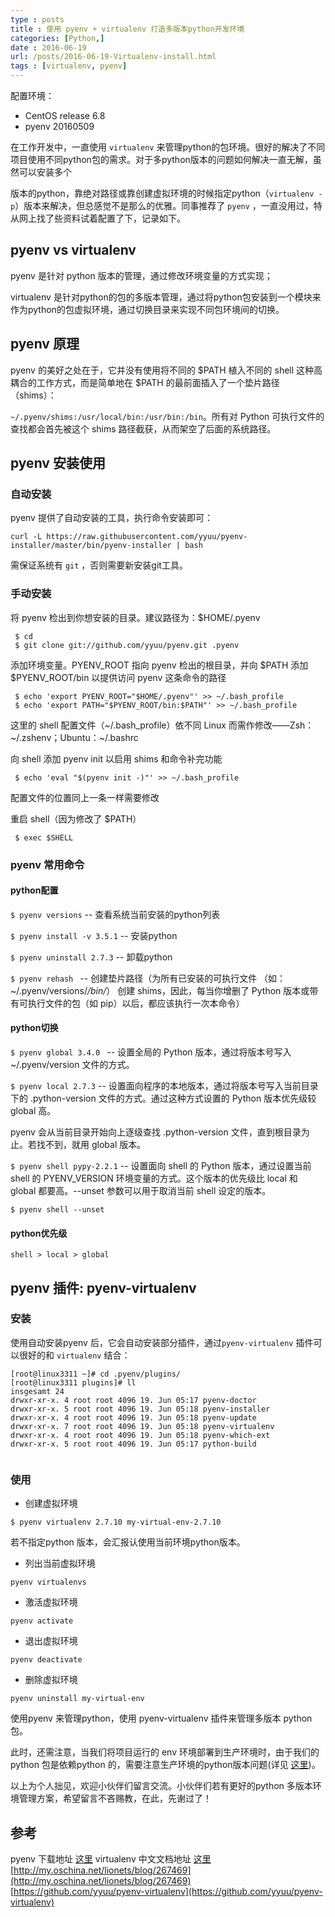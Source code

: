 ```yaml
---
type : posts
title : 使用 pyenv + virtualenv 打造多版本python开发环境
categories: [Python,] 
date : 2016-06-19
url: /posts/2016-06-19-Virtualenv-install.html 
tags : [virtualenv, pyenv]
---
```


配置环境：

- CentOS release 6.8
- pyenv 20160509

在工作开发中，一直使用 `virtualenv` 来管理python的包环境。很好的解决了不同项目使用不同python包的需求。对于多python版本的问题如何解决一直无解，虽然可以安装多个

版本的python，靠绝对路径或靠创建虚拟环境的时候指定python（`virtualenv -p`）版本来解决，但总感觉不是那么的优雅。同事推荐了 `pyenv` ，一直没用过，特从网上找了些资料试着配置了下，记录如下。
<!-- more -->
## pyenv vs virtualenv 

pyenv 是针对 python 版本的管理，通过修改环境变量的方式实现；

virtualenv 是针对python的包的多版本管理，通过将python包安装到一个模块来作为python的包虚拟环境，通过切换目录来实现不同包环境间的切换。


## pyenv 原理

pyenv 的美好之处在于，它并没有使用将不同的 $PATH 植入不同的 shell 这种高耦合的工作方式，而是简单地在 $PATH 的最前面插入了一个垫片路径（shims）：

`~/.pyenv/shims:/usr/local/bin:/usr/bin:/bin`。所有对 Python 可执行文件的查找都会首先被这个 shims 路径截获，从而架空了后面的系统路径。


## pyenv 安装使用

### 自动安装
pyenv 提供了自动安装的工具，执行命令安装即可：

```base
curl -L https://raw.githubusercontent.com/yyuu/pyenv-installer/master/bin/pyenv-installer | bash
```

需保证系统有 `git` ，否则需要新安装git工具。

### 手动安装

将 pyenv 检出到你想安装的目录。建议路径为：$HOME/.pyenv

```
 $ cd
 $ git clone git://github.com/yyuu/pyenv.git .pyenv
```

添加环境变量。PYENV_ROOT 指向 pyenv 检出的根目录，并向 $PATH 添加 $PYENV_ROOT/bin 以提供访问 pyenv 这条命令的路径

```
 $ echo 'export PYENV_ROOT="$HOME/.pyenv"' >> ~/.bash_profile
 $ echo 'export PATH="$PYENV_ROOT/bin:$PATH"' >> ~/.bash_profile
```

这里的 shell 配置文件（~/.bash_profile）依不同 Linux 而需作修改——Zsh：~/.zshenv；Ubuntu：~/.bashrc <br />

向 shell 添加 pyenv init 以启用 shims 和命令补完功能
```
 $ echo 'eval "$(pyenv init -)"' >> ~/.bash_profile
```

配置文件的位置同上一条一样需要修改 <br />

重启 shell（因为修改了 $PATH）

```
 $ exec $SHELL
```

### pyenv 常用命令

#### python配置

`$ pyenv versions`  -- 查看系统当前安装的python列表

`$ pyenv install -v 3.5.1`  -- 安装python

`$ pyenv uninstall 2.7.3`  -- 卸载python

`$ pyenv rehash `  -- 创建垫片路径（为所有已安装的可执行文件 （如：~/.pyenv/versions/*/bin/*） 创建 shims，因此，每当你增删了 Python 版本或带有可执行文件的包（如 pip）以后，都应该执行一次本命令）

#### python切换

`$ pyenv global 3.4.0 ` -- 设置全局的 Python 版本，通过将版本号写入 ~/.pyenv/version 文件的方式。

`$ pyenv local 2.7.3`  -- 设置面向程序的本地版本，通过将版本号写入当前目录下的 .python-version 文件的方式。通过这种方式设置的 Python 版本优先级较 global 高。

pyenv 会从当前目录开始向上逐级查找 .python-version 文件，直到根目录为止。若找不到，就用 global 版本。

`$ pyenv shell pypy-2.2.1` -- 设置面向 shell 的 Python 版本，通过设置当前 shell 的 PYENV_VERSION 环境变量的方式。这个版本的优先级比 local 和 global 都要高。--unset 参数可以用于取消当前 shell 设定的版本。

`$ pyenv shell --unset` 

#### python优先级

`shell > local > global `


## pyenv 插件: pyenv-virtualenv

### 安装

使用自动安装pyenv 后，它会自动安装部分插件，通过`pyenv-virtualenv` 插件可以很好的和 `virtualenv` 结合：

```shell
[root@linux3311 ~]# cd .pyenv/plugins/
[root@linux3311 plugins]# ll
insgesamt 24
drwxr-xr-x. 4 root root 4096 19. Jun 05:17 pyenv-doctor
drwxr-xr-x. 5 root root 4096 19. Jun 05:18 pyenv-installer
drwxr-xr-x. 4 root root 4096 19. Jun 05:18 pyenv-update
drwxr-xr-x. 7 root root 4096 19. Jun 05:18 pyenv-virtualenv
drwxr-xr-x. 4 root root 4096 19. Jun 05:18 pyenv-which-ext
drwxr-xr-x. 5 root root 4096 19. Jun 05:17 python-build
 
```

### 使用

- 创建虚拟环境 

`$ pyenv virtualenv 2.7.10 my-virtual-env-2.7.10` 

若不指定python 版本，会汇报认使用当前环境python版本。

- 列出当前虚拟环境

`pyenv virtualenvs`

- 激活虚拟环境

`pyenv activate`

- 退出虚拟环境

`pyenv deactivate`

- 删除虚拟环境

`pyenv uninstall my-virtual-env`


使用pyenv 来管理python，使用 pyenv-virtualenv 插件来管理多版本 python包。

此时，还需注意，当我们将项目运行的 env 环境部署到生产环境时，由于我们的python 包是依赖python 的，需要注意生产环境的python版本问题(详见 [这里](http://pylixm.cc/posts/2016-01-18-Virtualenv-user.html))。

以上为个人拙见，欢迎小伙伴们留言交流。小伙伴们若有更好的python 多版本环境管理方案，希望留言不吝赐教，在此，先谢过了！ 



## 参考

pyenv 下载地址 [这里](https://github.com/yyuu/pyenv/)
virtualenv 中文文档地址 [这里](http://virtualenv-chinese-docs.readthedocs.io/en/latest/#)
[http://my.oschina.net/lionets/blog/267469](http://my.oschina.net/lionets/blog/267469)
[https://github.com/yyuu/pyenv-virtualenv](https://github.com/yyuu/pyenv-virtualenv)



